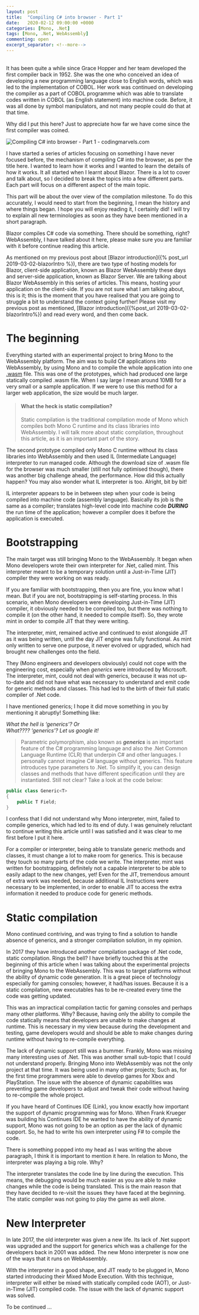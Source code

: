 ```yaml
---
layout: post
title:  "Compiling C# into browser - Part 1"
date:   2020-02-12 09:00:00 +0000
categories: [Mono, .Net]
tags: [Mono, .Net, WebAssembly]
commenting: open
excerpt_separator: <!--more-->
---
```

<br>
It has been quite a while since Grace Hopper and her team developed the first compiler back in 1952. She was the one who conceived an idea of developing a new programming language close to English words, which was led to the implementation of COBOL. Her work was continued on developing the compiler as a part of COBOL programme which was able to translate codes written in COBOL (as English statement) into machine code. Before, it was all done by symbol manipulators, and not many people could do that at that time. 

Why did I put this here? Just to appreciate how far we have come since the first compiler was coined.

![Compiling C# into browser - Part 1 - codingmarvels.com](/assets/imgs/compilingCsharpPart1/compiler_post_part1.jpg "Compiling C# into browser - Part 1")
<!--more-->

I have started a series of articles focusing on something I have never focused before, the mechanism of compiling C# into the browser, as per the title here. I wanted to learn how it works and I wanted to learn the details of how it works. It all started when I learnt about Blazor. There is a lot to cover and talk about, so I decided to break the topics into a few different parts. Each part will focus on a different aspect of the main topic.

This part will be about the over view of the compilation milestone. To do this accurately, I would need to start from the beginning, I mean the history and where things began. I hope you will enjoy reading it, I certainly did! I will try to explain all new terminologies as soon as they have been mentioned in a short paragraph.

Blazor compiles C# code via something. There should be something, right? WebAssembly, I have talked about it here, please make sure you are familiar with it before continue reading this article.

As mentioned on my previous post about [Blazor introduction]({% post_url 2019-03-02-blazorIntro %}), there are two type of hosting models for Blazor, client-side application, known as Blazor WebAssembly these days and server-side application, known as Blazor Server. We are talking about Blazor WebAssembly in this series of articles. This means, hosting your application on the client-side. If you are not sure what I am talking about, this is it; this is the moment that you have realised that you are going to struggle a bit to understand the context going further! Please visit my previous post as mentioned, [Blazor introduction]({%post_url 2019-03-02-blazorIntro%}) and read every word, and then come back.

# The beginning

Everything started with an experimental project to bring Mono to the WebAssembly platform. The aim was to build C# applications into WebAssembly, by using Mono and to compile the whole application into one <ins>.wasm</ins> file. This was one of the prototypes, which had produced one large statically compiled .wasm file. When I say large I mean around 10MB for a very small or a sample application. If we were to use this method for a larger web application, the size would be much larger.

>#### What the heck is static compilation?
>
>Static compilation is the traditional compilation mode of Mono which compiles both Mono C runtime and its class libraries into WebAssembly. I will talk more about static compilation, throughout this article, as it is an important part of the story.

The second prototype compiled only Mono C runtime without its class libraries into WebAssembly and then used IL (Intermediate Language) interpreter to run managed code. Although the download size of .wasm file for the browser was much smaller (still not fully optimised though), there was another big challenge ahead, the performance. How did this actually happen? You may also wonder what IL interpreter is too. Alright, bit by bit!

IL interpreter appears to be in between step when your code is being compiled into machine code (assembly language). Basically its job is the same as a compiler; translates high-level code into machine code ***DURING*** the run time of the application; however a compiler does it before the application is executed.

# Bootstrapping

The main target was still bringing Mono to the WebAssembly. It began when Mono developers wrote their own interpreter for .Net, called mint. This interpreter meant to be a temporary solution until a Just-in-Time (JIT) compiler they were working on was ready.

If you are familiar with bootstrapping, then you are fine, you know what I mean. But if you are not, bootstrapping is self-starting process. In this scenario, when Mono developers were developing Just-in-Time (JIT) compiler, it obviously needed to be compiled too, but there was nothing to compile it (on the other hand, it needed to compile itself). So, they wrote mint in order to compile JIT that they were writing.

The interpreter, mint, remained active and continued to exist alongside JIT as it was being written, until the day JIT engine was fully functional. As mint only written to serve one purpose, it never evolved or upgraded, which had brought new challenges onto the field.

They (Mono engineers and developers obviously) could not cope with the engineering cost, especially when <em>generics</em> were introduced by Microsoft. The interpreter, mint, could not deal with generics, because it was not up-to-date and did not have what was necessary to understand and emit code for generic methods and classes. This had led to the birth of their full static compiler of .Net code.

I have mentioned generics; I hope it did move something in you by mentioning it abruptly! Something like:

<em>What the hell is ‘generics’? Or <br></em>
<em>What???? ‘generics’? Let us google it!</em>

>Parametric polymorphism, also known as ***generics*** is an important feature of the C# programming language and also the .Net Common Language Runtime (CLR) that underpin C# and other languages. I personally cannot imagine C# language without generics. This feature introduces type parameters to .Net. To simplify it, you can design classes and methods that have different specification until they are instantiated. Still not clear? Take a look at the code below:
>
>>
```c#
public class Generic<T>
{
    public T Field;
}
```

I confess that I did not understand why Mono interpreter, mint, failed to compile generics, which had led to its end of duty. I was genuinely reluctant to continue writing this article until I was satisfied and it was clear to me first before I put it here.

For a compiler or interpreter, being able to translate generic methods and classes, it must change a lot to make room for generics. This is because they touch so many parts of the code we write. The interpreter, mint was written for bootstrapping, definitely not a capable interpreter to be able to easily adapt to the new changes, yet! Even for the JIT, tremendous amount of extra work was needed, because additional IL Instructions were necessary to be implemented, in order to enable JIT to access the extra information it needed to produce code for generic methods.

# Static compilation

Mono continued contriving, and was trying to find a solution to handle absence of generics, and a stronger compilation solution, in my opinion.

In 2017 they have introduced another compilation package of .Net code, static compilation. Rings the bell? I have briefly touched this at the beginning of this article when I was talking about the experimental projects of bringing Mono to the WebAssembly. This was to target platforms without the ability of dynamic code generation. It is a great piece of technology especially for gaming consoles; however, it had/has issues. Because it is a static compilation, new executables has to be re-created every time the code was getting updated. 

This was an impractical compilation tactic for gaming consoles and perhaps many other platforms. Why? Because, having only the ability to compile the code statically means that developers are unable to make changes at runtime. This is necessary in my view because during the development and testing, game developers would and should be able to make changes during runtime without having to re-compile everything.   

The lack of dynamic support still was a bummer. Frankly, Mono was missing many interesting uses of .Net. This was another small sub-topic that I could not understand properly. Bringing Mono into WebAssembly was not the only project at that time. It was being used in many other projects; Such as, for the first time programmers were able to develop games for Xbox and PlayStation. The issue with the absence of dynamic capabilities was preventing game developers to adjust and tweak their code without having to re-compile the whole project.

If you have heard of Continues IDE (Link), you know exactly how important the support of dynamic programming was for Mono. When Frank Krueger was building his Continues IDE he wanted to have the ability of dynamic support, Mono was not going to be an option as per the lack of dynamic support. So, he had to write his own interpreter using F# to compile the code.

There is something popped into my head as I was writing the above paragraph, I think it is important to mention it here. In relation to Mono, the interpreter was playing a big role. Why?

The interpreter translates the code line by line during the execution. This means, the debugging would be much easier as you are able to make changes while the code is being translated. This is the main reason that they have decided to re-visit the issues they have faced at the beginning. The static compiler was not going to play the game as well alone.

# New Interpreter

In late 2017, the old interpreter was given a new life. Its lack of .Net support was upgraded and the support for generics which was a challenge for the developers back in 2001 was added. The new Mono interpreter is now one of the ways that it runs on WebAssembly.

With the interpreter in a good shape, and JIT ready to be plugged in, Mono started introducing their Mixed Mode Execution. With this technique, interpreter will either be mixed with statically compiled code (AOT), or Just-in-Time (JIT) compiled code. The issue with the lack of dynamic support was solved.

To be continued …
